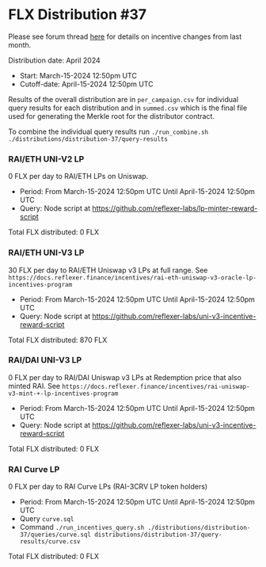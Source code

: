 # FLX Distribution #37

Please see forum thread [here](https://community.reflexer.finance/t/oracle-migration-to-uniswap-v3-incentive-adjustments/510/22) for details on incentive changes from last month.

Distribution date: April 2024

- Start: March-15-2024 12:50pm UTC
- Cutoff-date: April-15-2024 12:50pm UTC

Results of the overall distribution are in `per_campaign.csv` for individual query results for each distribution and in `summed.csv` which is the final file used for generating the Merkle root for the distributor contract.

To combine the individual query results run `./run_combine.sh ./distributions/distribution-37/query-results`

### RAI/ETH UNI-V2 LP

0 FLX per day to RAI/ETH LPs on Uniswap.

- Period: From March-15-2024 12:50pm UTC Until April-15-2024 12:50pm UTC
- Query: Node script at https://github.com/reflexer-labs/lp-minter-reward-script

Total FLX distributed: 0 FLX

### RAI/ETH UNI-V3 LP

30 FLX per day to RAI/ETH Uniswap v3 LPs at full range. See `https://docs.reflexer.finance/incentives/rai-eth-uniswap-v3-oracle-lp-incentives-program`

- Period: From March-15-2024 12:50pm UTC Until April-15-2024 12:50pm UTC
- Query: Node script at https://github.com/reflexer-labs/uni-v3-incentive-reward-script

Total FLX distributed: 870 FLX

### RAI/DAI UNI-V3 LP

0 FLX per day to RAI/DAI Uniswap v3 LPs at Redemption price that also minted RAI. See `https://docs.reflexer.finance/incentives/rai-uniswap-v3-mint-+-lp-incentives-program`

- Period: From March-15-2024 12:50pm UTC Until April-15-2024 12:50pm UTC
- Query: Node script at https://github.com/reflexer-labs/uni-v3-incentive-reward-script

Total FLX distributed: 0 FLX

### RAI Curve LP

0 FLX per day to RAI Curve LPs (RAI-3CRV LP token holders)

- Period: From March-15-2024 12:50pm UTC Until April-15-2024 12:50pm UTC
- Query `curve.sql`
- Command `./run_incentives_query.sh ./distributions/distribution-37/queries/curve.sql distributions/distribution-37/query-results/curve.csv`

Total FLX distributed: 0 FLX
